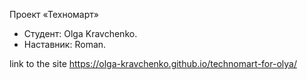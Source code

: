 Проект «Техномарт»

* Студент: Olga Kravchenko.
* Наставник: Roman.

link to the site
https://olga-kravchenko.github.io/technomart-for-olya/
